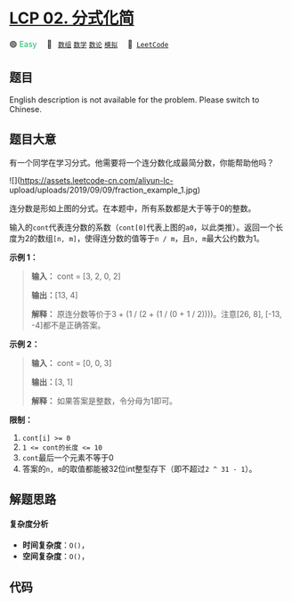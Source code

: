 # [LCP 02. 分式化简](https://leetcode.cn/problems/deep-dark-fraction)

🟢 <font color=#15bd66>Easy</font>&emsp; 🔖&ensp; [`数组`](/tag/array.md) [`数学`](/tag/math.md) [`数论`](/tag/number-theory.md) [`模拟`](/tag/simulation.md)&emsp; 🔗&ensp;[`LeetCode`](https://leetcode.cn/problems/deep-dark-fraction)

## 题目

English description is not available for the problem. Please switch to
Chinese.  



## 题目大意

有一个同学在学习分式。他需要将一个连分数化成最简分数，你能帮助他吗？

![](https://assets.leetcode-cn.com/aliyun-lc-
upload/uploads/2019/09/09/fraction_example_1.jpg)

连分数是形如上图的分式。在本题中，所有系数都是大于等于0的整数。



输入的`cont`代表连分数的系数（`cont[0]`代表上图的`a0`，以此类推）。返回一个长度为2的数组`[n, m]`，使得连分数的值等于`n /
m`，且`n, m`最大公约数为1。



**示例 1：**

> 
> 
> 
> 
> 
> **输入：** cont = [3, 2, 0, 2]
> 
> **输出：**[13, 4]
> 
> **解释：** 原连分数等价于3 + (1 / (2 + (1 / (0 + 1 / 2))))。注意[26, 8], [-13, -4]都不是正确答案。

**示例 2：**

> 
> 
> 
> 
> 
> **输入：** cont = [0, 0, 3]
> 
> **输出：**[3, 1]
> 
> **解释：** 如果答案是整数，令分母为1即可。

**限制：**

  1. `cont[i] >= 0`
  2. `1 <= cont的长度 <= 10`
  3. `cont`最后一个元素不等于0
  4. 答案的`n, m`的取值都能被32位int整型存下（即不超过`2 ^ 31 - 1`）。


## 解题思路

#### 复杂度分析

- **时间复杂度**：`O()`，
- **空间复杂度**：`O()`，

## 代码

```javascript

```